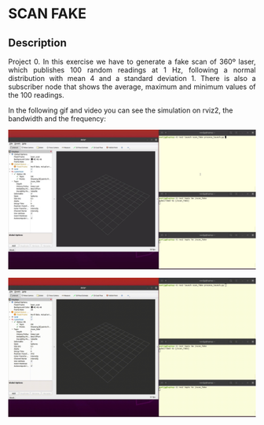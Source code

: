 # SCAN FAKE

## Description

<p align="justify">
Project 0. 
In this exercise we have to generate a fake scan of 360º laser, which publishes 100 random readings at 1 Hz, following a normal distribution with mean 4 and a standard deviation 1. 
There is also a subscriber node that shows the average, maximum and minimum values of the 100 readings.
</p>


In the following gif and video you can see the simulation on rviz2, the bandwidth and the frequency:

[![Watch the video](https://github.com/Juancams/plan_sist_cogn/blob/main/resources/image.jpeg)](https://youtu.be/DTf13k_ff3w)


![Demo](https://github.com/Juancams/plan_sist_cogn/blob/main/resources/video_gif.gif?raw=true)

